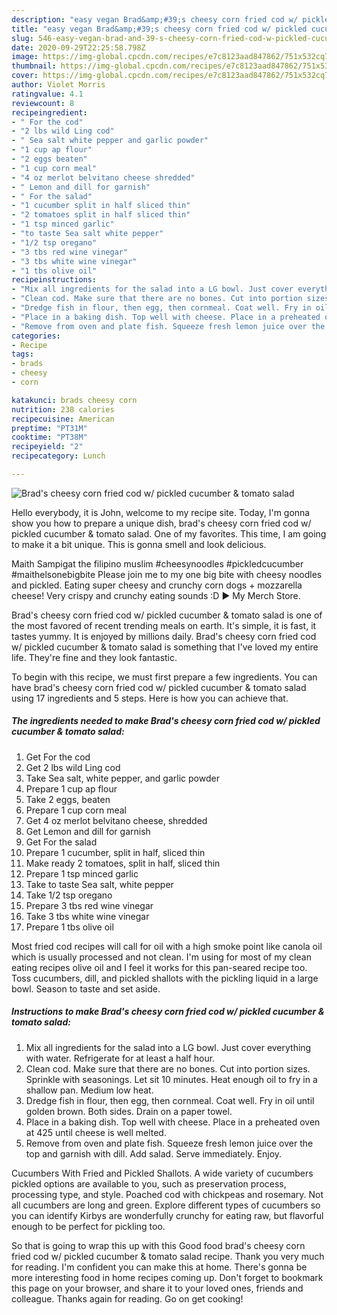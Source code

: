 ```yaml
---
description: "easy vegan Brad&amp;#39;s cheesy corn fried cod w/ pickled cucumber &amp;amp; tomato salad recipes | how to make easy Brad&amp;#39;s cheesy corn fried cod w/ pickled cucumber &amp;amp; tomato salad"
title: "easy vegan Brad&amp;#39;s cheesy corn fried cod w/ pickled cucumber &amp;amp; tomato salad recipes | how to make easy Brad&amp;#39;s cheesy corn fried cod w/ pickled cucumber &amp;amp; tomato salad"
slug: 546-easy-vegan-brad-and-39-s-cheesy-corn-fried-cod-w-pickled-cucumber-and-amp-tomato-salad-recipes-how-to-make-easy-brad-and-39-s-cheesy-corn-fried-cod-w-pickled-cucumber-and-amp-tomato-salad
date: 2020-09-29T22:25:58.798Z
image: https://img-global.cpcdn.com/recipes/e7c8123aad847862/751x532cq70/brads-cheesy-corn-fried-cod-w-pickled-cucumber-tomato-salad-recipe-main-photo.jpg
thumbnail: https://img-global.cpcdn.com/recipes/e7c8123aad847862/751x532cq70/brads-cheesy-corn-fried-cod-w-pickled-cucumber-tomato-salad-recipe-main-photo.jpg
cover: https://img-global.cpcdn.com/recipes/e7c8123aad847862/751x532cq70/brads-cheesy-corn-fried-cod-w-pickled-cucumber-tomato-salad-recipe-main-photo.jpg
author: Violet Morris
ratingvalue: 4.1
reviewcount: 8
recipeingredient:
- " For the cod"
- "2 lbs wild Ling cod"
- " Sea salt white pepper and garlic powder"
- "1 cup ap flour"
- "2 eggs beaten"
- "1 cup corn meal"
- "4 oz merlot belvitano cheese shredded"
- " Lemon and dill for garnish"
- " For the salad"
- "1 cucumber split in half sliced thin"
- "2 tomatoes split in half sliced thin"
- "1 tsp minced garlic"
- "to taste Sea salt white pepper"
- "1/2 tsp oregano"
- "3 tbs red wine vinegar"
- "3 tbs white wine vinegar"
- "1 tbs olive oil"
recipeinstructions:
- "Mix all ingredients for the salad into a LG bowl. Just cover everything with water. Refrigerate for at least a half hour."
- "Clean cod. Make sure that there are no bones. Cut into portion sizes. Sprinkle with seasonings. Let sit 10 minutes. Heat enough oil to fry in a shallow pan. Medium low heat."
- "Dredge fish in flour, then egg, then cornmeal. Coat well. Fry in oil until golden brown. Both sides. Drain on a paper towel."
- "Place in a baking dish. Top well with cheese. Place in a preheated oven at 425 until cheese is well melted."
- "Remove from oven and plate fish. Squeeze fresh lemon juice over the top and garnish with dill. Add salad. Serve immediately. Enjoy."
categories:
- Recipe
tags:
- brads
- cheesy
- corn

katakunci: brads cheesy corn 
nutrition: 238 calories
recipecuisine: American
preptime: "PT31M"
cooktime: "PT38M"
recipeyield: "2"
recipecategory: Lunch

---
```



![Brad&#39;s cheesy corn fried cod w/ pickled cucumber &amp; tomato salad](https://img-global.cpcdn.com/recipes/e7c8123aad847862/751x532cq70/brads-cheesy-corn-fried-cod-w-pickled-cucumber-tomato-salad-recipe-main-photo.jpg)

Hello everybody, it is John, welcome to my recipe site. Today, I'm gonna show you how to prepare a unique dish, brad&#39;s cheesy corn fried cod w/ pickled cucumber &amp; tomato salad. One of my favorites. This time, I am going to make it a bit unique. This is gonna smell and look delicious.

Maith Sampigat the filipino muslim #cheesynoodles #pickledcucumber #maithelsonebigbite Please join me to my one big bite with cheesy noodles and pickled. Eating super cheesy and crunchy corn dogs + mozzarella cheese! Very crispy and crunchy eating sounds :D ► My Merch Store.

Brad&#39;s cheesy corn fried cod w/ pickled cucumber &amp; tomato salad is one of the most favored of recent trending meals on earth. It's simple, it is fast, it tastes yummy. It is enjoyed by millions daily. Brad&#39;s cheesy corn fried cod w/ pickled cucumber &amp; tomato salad is something that I've loved my entire life. They're fine and they look fantastic.


To begin with this recipe, we must first prepare a few ingredients. You can have brad&#39;s cheesy corn fried cod w/ pickled cucumber &amp; tomato salad using 17 ingredients and 5 steps. Here is how you can achieve that.

<!--inarticleads1-->

##### The ingredients needed to make Brad&#39;s cheesy corn fried cod w/ pickled cucumber &amp; tomato salad:

1. Get  For the cod
1. Get 2 lbs wild Ling cod
1. Take  Sea salt, white pepper, and garlic powder
1. Prepare 1 cup ap flour
1. Take 2 eggs, beaten
1. Prepare 1 cup corn meal
1. Get 4 oz merlot belvitano cheese, shredded
1. Get  Lemon and dill for garnish
1. Get  For the salad
1. Prepare 1 cucumber, split in half, sliced thin
1. Make ready 2 tomatoes, split in half, sliced thin
1. Prepare 1 tsp minced garlic
1. Take to taste Sea salt, white pepper
1. Take 1/2 tsp oregano
1. Prepare 3 tbs red wine vinegar
1. Take 3 tbs white wine vinegar
1. Prepare 1 tbs olive oil


Most fried cod recipes will call for oil with a high smoke point like canola oil which is usually processed and not clean. I&#39;m using for most of my clean eating recipes olive oil and I feel it works for this pan-seared recipe too. Toss cucumbers, dill, and pickled shallots with the pickling liquid in a large bowl. Season to taste and set aside. 

<!--inarticleads2-->

##### Instructions to make Brad&#39;s cheesy corn fried cod w/ pickled cucumber &amp; tomato salad:

1. Mix all ingredients for the salad into a LG bowl. Just cover everything with water. Refrigerate for at least a half hour.
1. Clean cod. Make sure that there are no bones. Cut into portion sizes. Sprinkle with seasonings. Let sit 10 minutes. Heat enough oil to fry in a shallow pan. Medium low heat.
1. Dredge fish in flour, then egg, then cornmeal. Coat well. Fry in oil until golden brown. Both sides. Drain on a paper towel.
1. Place in a baking dish. Top well with cheese. Place in a preheated oven at 425 until cheese is well melted.
1. Remove from oven and plate fish. Squeeze fresh lemon juice over the top and garnish with dill. Add salad. Serve immediately. Enjoy.


Cucumbers With Fried and Pickled Shallots. A wide variety of cucumbers pickled options are available to you, such as preservation process, processing type, and style. Poached cod with chickpeas and rosemary. Not all cucumbers are long and green. Explore different types of cucumbers so you can identify Kirbys are wonderfully crunchy for eating raw, but flavorful enough to be perfect for pickling too. 

So that is going to wrap this up with this Good food brad&#39;s cheesy corn fried cod w/ pickled cucumber &amp; tomato salad recipe. Thank you very much for reading. I'm confident you can make this at home. There's gonna be more interesting food in home recipes coming up. Don't forget to bookmark this page on your browser, and share it to your loved ones, friends and colleague. Thanks again for reading. Go on get cooking!
